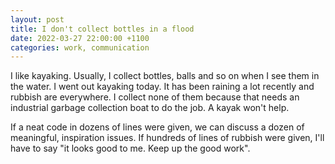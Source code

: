 ```yaml
---
layout: post
title: I don't collect bottles in a flood
date: 2022-03-27 22:00:00 +1100
categories: work, communication
---
```


I like kayaking. Usually, I collect bottles, balls and so on when I see them in the water. I went out kayaking today. It has been raining a lot recently and rubbish are everywhere. I collect none of them because that needs an industrial garbage collection boat to do the job. A kayak won't help.

If a neat code in dozens of lines were given, we can discuss a dozen of meaningful, inspiration issues. If hundreds of lines of rubbish were given, I'll have to say "it looks good to me. Keep up the good work".
